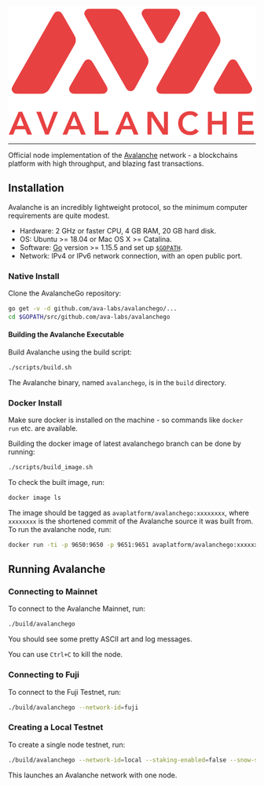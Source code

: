 <div align="center">
  <img src="resources/AvalancheLogoRed.png?raw=true">
</div>

---

Official node implementation of the [Avalanche](https://avax.network) network -
a blockchains platform with high throughput, and blazing fast transactions.

## Installation

Avalanche is an incredibly lightweight protocol, so the minimum computer requirements are quite modest.

- Hardware: 2 GHz or faster CPU, 4 GB RAM, 20 GB hard disk.
- OS: Ubuntu >= 18.04 or Mac OS X >= Catalina.
- Software: [Go](https://golang.org/doc/install) version >= 1.15.5 and set up [`$GOPATH`](https://github.com/golang/go/wiki/SettingGOPATH).
- Network: IPv4 or IPv6 network connection, with an open public port.

### Native Install

Clone the AvalancheGo repository:

```sh
go get -v -d github.com/ava-labs/avalanchego/...
cd $GOPATH/src/github.com/ava-labs/avalanchego
```

#### Building the Avalanche Executable

Build Avalanche using the build script:

```sh
./scripts/build.sh
```

The Avalanche binary, named `avalanchego`, is in the `build` directory.

### Docker Install

Make sure docker is installed on the machine - so commands like `docker run` etc. are available.

Building the docker image of latest avalanchego branch can be done by running:

```sh
./scripts/build_image.sh
```

To check the built image, run:

```sh
docker image ls
```

The image should be tagged as `avaplatform/avalanchego:xxxxxxxx`, where `xxxxxxxx` is the shortened commit of the Avalanche source it was built from. To run the avalanche node, run:

```sh
docker run -ti -p 9650:9650 -p 9651:9651 avaplatform/avalanchego:xxxxxxxx /avalanchego/build/avalanchego
```

## Running Avalanche

### Connecting to Mainnet

To connect to the Avalanche Mainnet, run:

```sh
./build/avalanchego
```

You should see some pretty ASCII art and log messages.

You can use `Ctrl+C` to kill the node.

### Connecting to Fuji

To connect to the Fuji Testnet, run:

```sh
./build/avalanchego --network-id=fuji
```

### Creating a Local Testnet

To create a single node testnet, run:

```sh
./build/avalanchego --network-id=local --staking-enabled=false --snow-sample-size=1 --snow-quorum-size=1
```

This launches an Avalanche network with one node.
